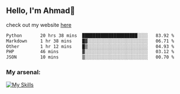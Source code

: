 
## Hello, I'm Ahmad👋

check out my website [here](https://ahmadalwi.com/)

<!--START_SECTION:waka-->

```txt
Python       20 hrs 38 mins  █████████████████████░░░░   83.92 %
Markdown     1 hr 38 mins    █▓░░░░░░░░░░░░░░░░░░░░░░░   06.71 %
Other        1 hr 12 mins    █▒░░░░░░░░░░░░░░░░░░░░░░░   04.93 %
PHP          46 mins         ▓░░░░░░░░░░░░░░░░░░░░░░░░   03.12 %
JSON         10 mins         ▒░░░░░░░░░░░░░░░░░░░░░░░░   00.70 %
```

<!--END_SECTION:waka-->

### My arsenal:

[![My Skills](https://skillicons.dev/icons?i=js,ts,py,go,react,nextjs,svelte,nodejs,django,tailwind,html,css,sass,firebase,mongodb,postgres,mysql,redis,git,github,docker,vscode,figma,godot)](https://skillicons.dev)
